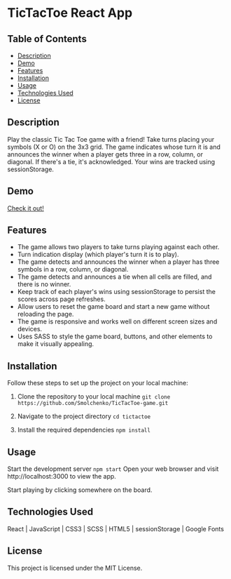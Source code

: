 # TicTacToe React App

## Table of Contents

- [Description](#description)
- [Demo](#demo)
- [Features](#features)
- [Installation](#installation)
- [Usage](#usage)
- [Technologies Used](#technologies-used)
- [License](#license)

## Description

<a name="description"></a>

Play the classic Tic Tac Toe game with a friend! Take turns placing your symbols (X or O) on the 3x3 grid. The game indicates whose turn it is and announces the winner when a player gets three in a row, column, or diagonal. If there's a tie, it's acknowledged. Your wins are tracked using sessionStorage.

## Demo

<a name="demo"></a>

[Check it out!](https://tic-tac-toe-game-chi-blue.vercel.app/)

## Features

<a name="features"></a>

- The game allows two players to take turns playing against each other.
- Turn indication display (which player's turn it is to play).
- The game detects and announces the winner when a player has three symbols in a row, column, or diagonal.
- The game detects and announces a tie when all cells are filled, and there is no winner.
- Keep track of each player's wins using sessionStorage to persist the scores across page refreshes.
- Allow users to reset the game board and start a new game without reloading the page.
- The game is responsive and works well on different screen sizes and devices.
- Uses SASS to style the game board, buttons, and other elements to make it visually appealing.

## Installation

<a name="installation"></a>
Follow these steps to set up the project on your local machine:

1. Clone the repository to your local machine
   `git clone https://github.com/Smolchenko/TicTacToe-game.git`

2. Navigate to the project directory
   `cd tictactoe`

3. Install the required dependencies
   `npm install`

## Usage

<a name="usage"></a>

Start the development server
`npm start`
Open your web browser and visit http://localhost:3000 to view the app.

Start playing by clicking somewhere on the board.

## Technologies Used

<a name="technologies-used"></a>
React | JavaScript | CSS3 | SCSS | HTML5 | sessionStorage | Google Fonts

## License

<a name="license"></a>
This project is licensed under the MIT License.
